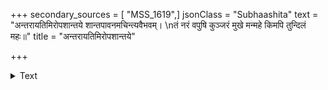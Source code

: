 +++
secondary_sources = [ "MSS_1619",]
jsonClass = "Subhaashita"
text = "अन्तरायतिमिरोपशान्तये शान्तपावनमचिन्त्यवैभवम्।  \nतं नरं वपुषि कुञ्जरं मुखे मन्महे किमपि तुन्दिलं महः॥"
title = "अन्तरायतिमिरोपशान्तये"

+++

<details><summary>Text</summary>

अन्तरायतिमिरोपशान्तये शान्तपावनमचिन्त्यवैभवम्।  
तं नरं वपुषि कुञ्जरं मुखे मन्महे किमपि तुन्दिलं महः॥
</details>
